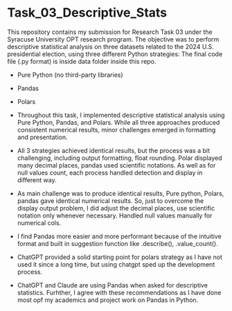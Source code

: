 # Task_03_Descriptive_Stats

This repository contains my submission for Research Task 03 under the Syracuse University OPT research program. The objective was to perform descriptive statistical analysis on three datasets related to the 2024 U.S. presidential election, using three different Python strategies:
The final code file (.py format) is inside data folder inside this repo.

- Pure Python (no third-party libraries)
- Pandas
- Polars

- Throughout this task, I implemented descriptive statistical analysis using Pure Python, Pandas, and Polars. While all three approaches produced consistent numerical results, minor challenges emerged in formatting and presentation.
- All 3 strategies achieved identical results, but the process was a bit challenging, including output formatting, float rounding. Polar displayed many decimal places, pandas used scientific notations. As well as for null values count, each process handled detection and display in different way.
- As main challenge was to produce identical results, Pure python, Polars, pandas gave identical numerical results. So, just to overcome the display output problem, I did adjust the decimal places, use scientific notation only whenever necessary. Handled null values manually for numerical cols. 
- I find Pandas more easier and more performant because of the intuitive format and built in suggestion function like .describe(), .value_count().
- ChatGPT provided a solid starting point for polars strategy as I have not used it since a long time, but using chatgpt sped up the development process.
- ChatGPT and Claude are using Pandas when asked for descriptive statistics. Furhther, I agree with these recommendations as I have done most opf my academics and project work on Pandas in Python.
